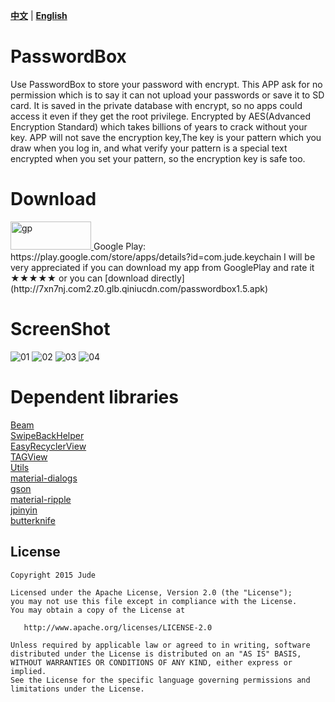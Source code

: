 **[中文](https://github.com/Jude95/KeyChain/blob/master/README.md)** | **[English](https://github.com/Jude95/KeyChain/blob/master/README-en.md)**  

# PasswordBox

Use PasswordBox to store your password with encrypt. 
This APP ask for no permission which is to say it can not upload your passwords or save it to SD card. It is saved in the private database with encrypt, so 
no apps could access it even if they get the root privilege. 
Encrypted by AES(Advanced Encryption Standard) which takes billions of years to crack without your key. 
APP will not save the encryption key,The key is your pattern which you draw when you log in, and what verify your pattern is a special text encrypted when you set your pattern, so the encryption key is safe too.

# Download
<a href="https://play.google.com/store/apps/details?id=com.jude.keychain" target="_blank">
<img class="alignnone size-full wp-image-1175" src="http://drakeet.me/wp-content/uploads/2015/10/gp.png" alt="gp" width="129" height="45">
</a>   
Google Play: https://play.google.com/store/apps/details?id=com.jude.keychain   
I will be very appreciated if you can download my app from GooglePlay and rate it ★★★★★   
or you can [download directly](http://7xn7nj.com2.z0.glb.qiniucdn.com/passwordbox1.5.apk)

# ScreenShot
![01](https://raw.githubusercontent.com/Jude95/KeyChain/master/screenshot_en/01.png)
![02](https://raw.githubusercontent.com/Jude95/KeyChain/master/screenshot_en/02.png)
![03](https://raw.githubusercontent.com/Jude95/KeyChain/master/screenshot_en/03.png)
![04](https://raw.githubusercontent.com/Jude95/KeyChain/master/screenshot_en/04.png)

# Dependent libraries
[Beam](https://github.com/Jude95/Beam)  
[SwipeBackHelper](https://github.com/Jude95/SwipeBackHelper)  
[EasyRecyclerView](https://github.com/Jude95/EasyRecyclerView)  
[TAGView](https://github.com/Jude95/TAGView)   
[Utils](https://github.com/Jude95/Utils)  
[material-dialogs](https://github.com/afollestad/material-dialogs)  
[gson](https://github.com/google/gson)  
[material-ripple](https://github.com/balysv/material-ripple)  
[jpinyin](https://github.com/stuxuhai/jpinyin)  
[butterknife](https://github.com/JakeWharton/butterknife)  

License
-------

    Copyright 2015 Jude

    Licensed under the Apache License, Version 2.0 (the "License");
    you may not use this file except in compliance with the License.
    You may obtain a copy of the License at

       http://www.apache.org/licenses/LICENSE-2.0

    Unless required by applicable law or agreed to in writing, software
    distributed under the License is distributed on an "AS IS" BASIS,
    WITHOUT WARRANTIES OR CONDITIONS OF ANY KIND, either express or implied.
    See the License for the specific language governing permissions and
    limitations under the License.
